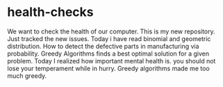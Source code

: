 # health-checks
We want to check the health of our computer.
This is my new repository.
Just tracked the new issues.
Today i have read binomial and geometric distribution.
How to detect the defective parts in manufacturing via probability.
Greedy Algorithms finds a best optimal solution for a given problem.
Today I realized how important mental health is. you should not lose your temperament while in hurry.
Greedy algorithms made me too much greedy.
